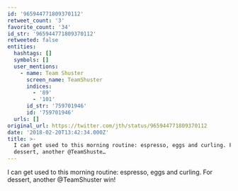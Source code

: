 ```yaml
---
id: '965944771809370112'
retweet_count: '3'
favorite_count: '34'
id_str: '965944771809370112'
retweeted: false
entities:
  hashtags: []
  symbols: []
  user_mentions:
    - name: Team Shuster
      screen_name: TeamShuster
      indices:
        - '89'
        - '101'
      id_str: '759701946'
      id: '759701946'
  urls: []
original_url: https://twitter.com/jth/status/965944771809370112
date: '2018-02-20T13:42:34.000Z'
title: >-
  I can get used to this morning routine: espresso, eggs and curling. For
  dessert, another @TeamShuste…
---
```


I can get used to this morning routine: espresso, eggs and curling. For dessert, another @TeamShuster win!